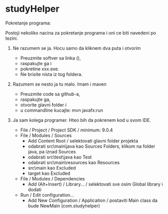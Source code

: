 # studyHelper

Pokretanje programa:

Postoji nekoliko nacina za pokretanje programa i oni ce biti navedeni po tezini.

1. Ne razumem se ja. Hocu samo da kliknem dva puta i otvorim
   
    - Preuzmite softver sa linka (), 
    - raspakujte ga i 
    - pokretine xxx.exe. 
    - Ne brisite nista iz tog foldera.


2. Razumem se nesto ja tu malo. Imam i maven

    - Preuzmite code sa github-a,
    - raspakujte ga,
    - otvorite glavni folder i
    - u commandline kucajte: mvn javafx:run 


3. Ja sam kolega programer. Hteo bih da pokrenem kod u svom IDE.
   
    - File / Project / Project SDK / minimum: 9.0.4
    - File / Modules / Sources
        - Add Content Root / selektovati glavni folder projekta
        - odabrati src\main\java kao Sources Folders, klikom na folder java, pa iznad Sources
        - odabrati src\test\java kao Test
        - odabrati src\main\resources kao Resources
        - src\main kao Excluded
        - target kao Excluded
    - File / Modules / Dependencies
        - Add (Alt+Insert) / Library... / selektovati sve osim Global library i dodati
    - Run / Edit configuration...
        - Add New Configuration / Application / postaviti Main class da bude NewMain (com.studyhelper)